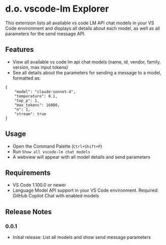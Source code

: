 # d.o. vscode-lm Explorer

This extension lists all available vs code LM API chat models in your VS Code environment and displays all details about each model, as well as all parameters for the send message API.

## Features
- View all available vs code lm api chat models (name, id, vendor, family, version, max input tokens)
- See all details about the parameters for sending a message to a model, formatted as:

```
{
    "model": "claude-sonnet-4",
    "temperature": 0.1,
    "top_p": 1,
    "max_tokens": 16000,
    "n": 1,
    "stream": true
}
```

## Usage
- Open the Command Palette (`Ctrl+Shift+P`)
- Run `Show all vscode-lm chat models`
- A webview will appear with all model details and send parameters

## Requirements
- VS Code 1.100.0 or newer
- Language Model API support in your VS Code environment. 
Required: GitHub Copilot Chat with enabled models

## Release Notes
### 0.0.1
- Initial release: List all models and show send message parameters